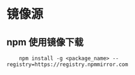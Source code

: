 # 镜像源

## npm 使用镜像下载
```terminal
    npm install -g <package_name> --registry=https://registry.npmmirror.com
```